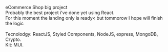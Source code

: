 eCommerce Shop big project<br>
Probably the best project i've done yet using React.<br>
For this moment the landing only is ready< but tommorow I hope will finish the logic<br>
<br>
Tecnolodgy: ReactJS, Styled Components, NodeJS, express, MongoDB, Crypto.<br>
Kit: MUI. <br>
